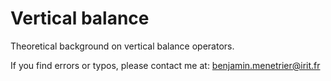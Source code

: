 # Vertical balance

Theoretical background on vertical balance operators.

If you find errors or typos, please contact me at: benjamin.menetrier@irit.fr
